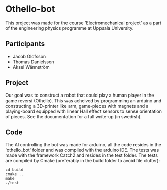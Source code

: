 # Othello-bot
This project was made for the course 'Electromechanical project' as a part of the engineering physics programme at Uppsala University.
## Participants
* Jacob Olofsson
* Thomas Danielsson
* Aksel Wännström
## Project
Our goal was to construct a robot that could play a human player in the game reversi (Othello).
This was acheived by programming an arduino and constructing a 3D-printer like arm, game-pieces with magnets and a playing-board equipped with linear Hall effect sensors to sense orientation of pieces.
See the documentation for a full write-up (in swedish).
## Code
The AI controlling the bot was made for arduino, all the code resides in the 'othello\_bot' folder and was compiled with the arduino IDE.
The tests was made with the framework Catch2 and resides in the test folder.
The tests are compiled by Cmake (preferably in the build folder to avoid file clutter):
```
cd build
cmake ..
make
./test
```
